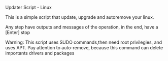 Updater Script - Linux

This is a simple script that update, upgrade and autoremove your linux.

Any step have outputs and messages of the operation, in the end, have a [Enter] stop

Warning:
This script uses SUDO commands,then need root privilegies, and uses APT.
Pay attention to auto-remove, because this command can delete importants drivers and packages
